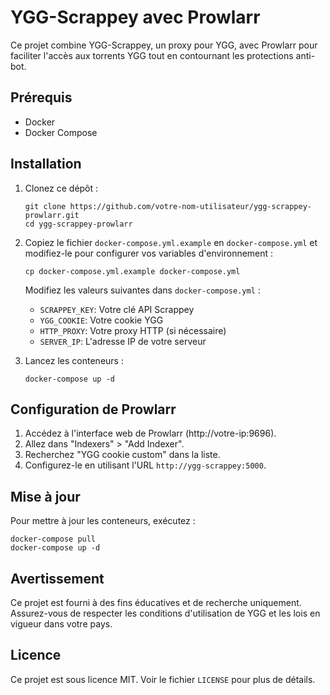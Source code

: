 # YGG-Scrappey avec Prowlarr

   Ce projet combine YGG-Scrappey, un proxy pour YGG, avec Prowlarr pour faciliter l'accès aux torrents YGG tout en contournant les protections anti-bot.

   ## Prérequis

   - Docker
   - Docker Compose

   ## Installation

   1. Clonez ce dépôt :
      ```
      git clone https://github.com/votre-nom-utilisateur/ygg-scrappey-prowlarr.git
      cd ygg-scrappey-prowlarr
      ```

   2. Copiez le fichier `docker-compose.yml.example` en `docker-compose.yml` et modifiez-le pour configurer vos variables d'environnement :
      ```
      cp docker-compose.yml.example docker-compose.yml
      ```
      Modifiez les valeurs suivantes dans `docker-compose.yml` :
      - `SCRAPPEY_KEY`: Votre clé API Scrappey
      - `YGG_COOKIE`: Votre cookie YGG
      - `HTTP_PROXY`: Votre proxy HTTP (si nécessaire)
      - `SERVER_IP`: L'adresse IP de votre serveur

   3. Lancez les conteneurs :
      ```
      docker-compose up -d
      ```

   ## Configuration de Prowlarr

   1. Accédez à l'interface web de Prowlarr (http://votre-ip:9696).
   2. Allez dans "Indexers" > "Add Indexer".
   3. Recherchez "YGG cookie custom" dans la liste.
   4. Configurez-le en utilisant l'URL `http://ygg-scrappey:5000`.

   ## Mise à jour

   Pour mettre à jour les conteneurs, exécutez :
   ```
   docker-compose pull
   docker-compose up -d
   ```

   ## Avertissement

   Ce projet est fourni à des fins éducatives et de recherche uniquement. Assurez-vous de respecter les conditions d'utilisation de YGG et les lois en vigueur dans votre pays.

   ## Licence

   Ce projet est sous licence MIT. Voir le fichier `LICENSE` pour plus de détails.
   